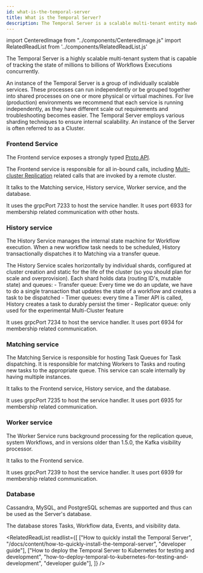 ```yaml
---
id: what-is-the-temporal-server
title: What is the Temporal Server?
description: The Temporal Server is a scalable multi-tenant entity made up of individually scalable services, that is capable of handling millions to billions of Workflows Executions concurrently.
---
```


import CenteredImage from "../components/CenteredImage.js"
import RelatedReadList from '../components/RelatedReadList.js'

The Temporal Server is a highly scalable multi-tenant system that is capable of tracking the state of millions to billions of Workflows Executions concurrently.

An instance of the Temporal Server is a group of individually scalable services.
These processes can run independently or be grouped together into shared processes on one or more physical or virtual machines.
For live (production) environments we recommend that each service is running independently, as they have different scale out requirements and troubleshooting becomes easier.
The Temporal Server employs various sharding techniques to ensure internal scalability.
An instance of the Server is often referred to as a Cluster.

<!-- TODO <RelatedReadList
readlist={[
["What is Multi-Cluster Replication", "/docs/content/what-is-multi-cluster-replication"]
]}
/> -->

<CenteredImage
imagePath="/diagrams/temporal-system-entity-relationship.svg"
imageSize="100"
title="The Temporal Server topology"
/>

### Frontend Service

The Frontend service exposes a strongly typed [Proto API](https://github.com/temporalio/api/blob/master/temporal/api/workflowservice/v1/service.proto).

The Frontend service is responsible for all in-bound calls, including [Multi-cluster Replication](/docs/server/multi-cluster) related calls that are invoked by a remote cluster.

It talks to the Matching service, History service, Worker service, and the database.

It uses the grpcPort 7233 to host the service handler.
It uses port 6933 for membership related communication with other hosts.

### History service

The History Service manages the internal state machine for Workflow execution.
When a new workflow task needs to be scheduled, History transactionally dispatches it to Matching via a transfer queue.


The History Service scales horizontally by individual shards, configured at cluster creation and static for the life of the cluster (so you should plan for scale and overprovision).
Each shard holds data (routing ID's, mutable state) and queues:
	- Transfer queue: Every time we do an update, we have to do a single transaction that updates the state of a workflow and creates a task to be dispatched
	- Timer queues: every time a Timer API is called, History creates a task to durably persist the timer
	- Replicator queue: only used for the experimental Multi-Cluster feature

It uses grpcPort 7234 to host the service handler.
It uses port 6934 for membership related communication.

### Matching service

The Matching Service is responsible for hosting Task Queues for Task dispatching.
It is responsible for matching Workers to Tasks and routing new tasks to the appropriate queue.
This service can scale internally by having multiple instances.

It talks to the Frontend service, History service, and the database.

It uses grpcPort 7235 to host the service handler.
It uses port 6935 for membership related communication.

### Worker service

The Worker Service runs background processing for the replication queue, system Workflows, and in versions older than 1.5.0, the Kafka visibility processor.

It talks to the Frontend service.

It uses grpcPort 7239 to host the service handler.
It uses port 6939 for membership related communication.

### Database

Cassandra, MySQL, and PostgreSQL schemas are supported and thus can be used as the Server's database.

The database stores Tasks, Workflow data, Events, and visibility data.

<RelatedReadList
readlist={[
["How to quickly install the Temporal Server", "/docs/content/how-to-quickly-install-the-temporal-server", "developer guide"],
["How to deploy the Temporal Server to Kubernetes for testing and development", "how-to-deploy-temporal-to-kubernetes-for-testing-and-development", "developer guide"],
]}
/>

